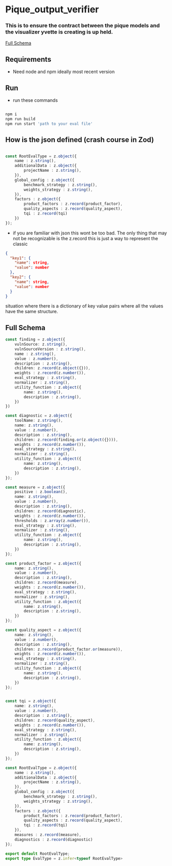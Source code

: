 # Pique_output_verifier

### This is to ensure the contract between the pique models and the visualizer yvette is creating is up held. 

[Full Schema](#full-schema)

## Requirements

- Need node and npm ideally most recent version

## Run

- run these commands

```bash

npm i
npm run build
npm run start 'path to your eval file'
```

## How is the json defined (crash course in Zod)

```typescript

const RootEvalType = z.object({
    name : z.string(),
    additionalData : z.object({
        projectName : z.string(),
    }),
    global_config : z.object({
        benchmark_strategy : z.string(),
        weights_strategy : z.string(),
    }),
    factors : z.object({
        product_factors : z.record(product_factor),
        quality_aspects : z.record(quality_aspect),
        tqi : z.record(tqi)
    })
});
```

- if you are familiar with json this wont be too bad. The only thing that may not be recognizable is the z.record this is just a way to represent the classic

```json 
{
  "key1": {
    "name": string,
    "value": number
  },
  "key2": {
    "name": string,
    "value": number
  }
}
```
 situation where there is a dictionary of key value pairs where all the values have the same structure. 
 
## Full Schema

```typescript
const finding = z.object({
    vulnSource: z.string(),
    vulnSourceVersion : z.string(),
    name : z.string(),
    value : z.number(),
    description : z.string(),
    children: z.record(z.object({})),
    weights : z.record(z.number()),
    eval_strategy : z.string(),
    normalizer : z.string(),
    utility_function : z.object({
        name: z.string(),
        description : z.string(),
    })
})

const diagnostic = z.object({
    toolName: z.string(),
    name: z.string(),
    value : z.number(),
    description : z.string(),
    children: z.record(finding.or(z.object({}))),
    weights : z.record(z.number()),
    eval_strategy : z.string(),
    normalizer : z.string(),
    utility_function : z.object({
        name: z.string(),
        description : z.string(),
    })
});

const measure = z.object({
    positive : z.boolean(),
    name: z.string(),
    value : z.number(),
    description : z.string(),
    children: z.record(diagnostic),
    weights : z.record(z.number()),
    thresholds : z.array(z.number()),
    eval_strategy : z.string(),
    normalizer : z.string(),
    utility_function : z.object({
        name: z.string(),
        description : z.string(),
    })
});

const product_factor = z.object({
    name: z.string(),
    value : z.number(),
    description : z.string(),
    children: z.record(measure),
    weights : z.record(z.number()),
    eval_strategy : z.string(),
    normalizer : z.string(),
    utility_function : z.object({
        name: z.string(),
        description : z.string(),
    })
});

const quality_aspect = z.object({
    name: z.string(),
    value : z.number(),
    description : z.string(),
    children: z.record(product_factor.or(measure)),
    weights : z.record(z.number()),
    eval_strategy : z.string(),
    normalizer : z.string(),
    utility_function : z.object({
        name: z.string(),
        description : z.string(),
    })
});


const tqi = z.object({
    name: z.string(),
    value : z.number(),
    description : z.string(),
    children: z.record(quality_aspect),
    weights : z.record(z.number()),
    eval_strategy : z.string(),
    normalizer : z.string(),
    utility_function : z.object({
        name: z.string(),
        description : z.string(),
    })
});

const RootEvalType = z.object({
    name : z.string(),
    additionalData : z.object({
        projectName : z.string(),
    }),
    global_config : z.object({
        benchmark_strategy : z.string(),
        weights_strategy : z.string(),
    }),
    factors : z.object({
        product_factors : z.record(product_factor),
        quality_aspects : z.record(quality_aspect),
        tqi : z.record(tqi)
    }),
    measures : z.record(measure),
    diagnostics : z.record(diagnostic)
});

export default RootEvalType;
export type EvalType = z.infer<typeof RootEvalType>


```
